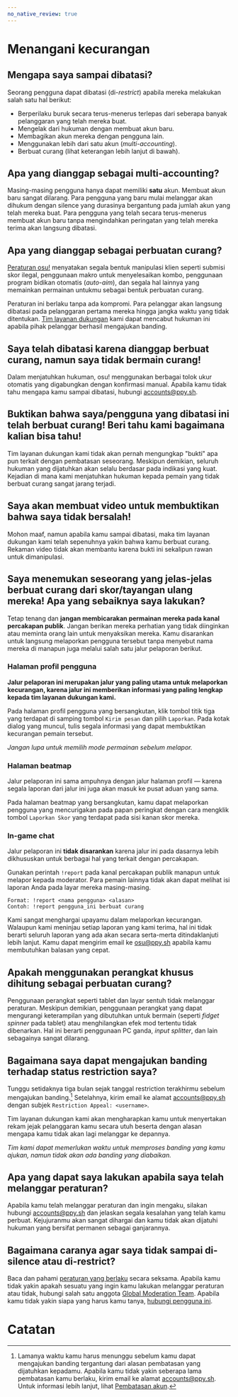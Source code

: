 ```yaml
---
no_native_review: true
---
```


# Menangani kecurangan

## Mengapa saya sampai dibatasi?

Seorang pengguna dapat dibatasi (di-*restrict*) apabila mereka melakukan salah satu hal berikut:

- Berperilaku buruk secara terus-menerus terlepas dari seberapa banyak pelanggaran yang telah mereka buat.
- Mengelak dari hukuman dengan membuat akun baru.
- Membagikan akun mereka dengan pengguna lain.
- Menggunakan lebih dari satu akun (*multi-accounting*).
- Berbuat curang (lihat keterangan lebih lanjut di bawah).

## Apa yang dianggap sebagai multi-accounting?

Masing-masing pengguna hanya dapat memiliki **satu** akun. Membuat akun baru sangat dilarang. Para pengguna yang baru mulai melanggar akan dihukum dengan silence yang durasinya bergantung pada jumlah akun yang telah mereka buat. Para pengguna yang telah secara terus-menerus membuat akun baru tanpa mengindahkan peringatan yang telah mereka terima akan langsung dibatasi.

## Apa yang dianggap sebagai perbuatan curang?

[Peraturan osu!](/wiki/Rules) menyatakan segala bentuk manipulasi klien seperti submisi skor ilegal, penggunaan makro untuk menyelesaikan kombo, penggunaan program bidikan otomatis (*auto-aim*), dan segala hal lainnya yang memainkan permainan untukmu sebagai bentuk perbuatan curang.

Peraturan ini berlaku tanpa ada kompromi. Para pelanggar akan langsung dibatasi pada pelanggaran pertama mereka hingga jangka waktu yang tidak ditentukan. [Tim layanan dukungan](/wiki/People/Account_support_team) kami dapat mencabut hukuman ini apabila pihak pelanggar berhasil mengajukan banding.

## Saya telah dibatasi karena dianggap berbuat curang, namun saya tidak bermain curang!

Dalam menjatuhkan hukuman, osu! menggunakan berbagai tolok ukur otomatis yang digabungkan dengan konfirmasi manual. Apabila kamu tidak tahu mengapa kamu sampai dibatasi, hubungi [accounts@ppy.sh](mailto:accounts@ppy.sh).

## Buktikan bahwa saya/pengguna yang dibatasi ini telah berbuat curang! Beri tahu kami bagaimana kalian bisa tahu!

Tim layanan dukungan kami tidak akan pernah mengungkap "bukti" apa pun terkait dengan pembatasan seseorang. Meskipun demikian, seluruh hukuman yang dijatuhkan akan selalu berdasar pada indikasi yang kuat. Kejadian di mana kami menjatuhkan hukuman kepada pemain yang tidak berbuat curang sangat jarang terjadi.

## Saya akan membuat video untuk membuktikan bahwa saya tidak bersalah!

Mohon maaf, namun apabila kamu sampai dibatasi, maka tim layanan dukungan kami telah sepenuhnya yakin bahwa kamu berbuat curang. Rekaman video tidak akan membantu karena bukti ini sekalipun rawan untuk dimanipulasi.

## Saya menemukan seseorang yang jelas-jelas berbuat curang dari skor/tayangan ulang mereka! Apa yang sebaiknya saya lakukan?

Tetap tenang dan **jangan membicarakan permainan mereka pada kanal percakapan publik**. Jangan berikan mereka perhatian yang tidak diinginkan atau meminta orang lain untuk menyaksikan mereka.
Kamu disarankan untuk langsung melaporkan pengguna tersebut tanpa menyebut nama mereka di manapun juga melalui salah satu jalur pelaporan berikut.

### Halaman profil pengguna

**Jalur pelaporan ini merupakan jalur yang paling utama untuk melaporkan kecurangan, karena jalur ini memberikan informasi yang paling lengkap kepada tim layanan dukungan kami.**

Pada halaman profil pengguna yang bersangkutan, klik tombol titik tiga yang terdapat di samping tombol `Kirim pesan` dan pilih `Laporkan`. Pada kotak dialog yang muncul, tulis segala informasi yang dapat membuktikan kecurangan pemain tersebut.

*Jangan lupa untuk memilih mode permainan sebelum melapor.*

### Halaman beatmap

Jalur pelaporan ini sama ampuhnya dengan jalur halaman profil — karena segala laporan dari jalur ini juga akan masuk ke pusat aduan yang sama.

Pada halaman beatmap yang bersangkutan, kamu dapat melaporkan pengguna yang mencurigakan pada papan peringkat dengan cara mengklik tombol `Laporkan Skor` yang terdapat pada sisi kanan skor mereka.

### In-game chat

Jalur pelaporan ini **tidak disarankan** karena jalur ini pada dasarnya lebih dikhususkan untuk berbagai hal yang terkait dengan percakapan.

Gunakan perintah `!report` pada kanal percakapan publik manapun untuk melapor kepada moderator. Para pemain lainnya tidak akan dapat melihat isi laporan Anda pada layar mereka masing-masing.

```
Format: !report <nama pengguna> <alasan>
Contoh: !report pengguna_ini berbuat curang
```

Kami sangat menghargai upayamu dalam melaporkan kecurangan. Walaupun kami meninjau setiap laporan yang kami terima, hal ini tidak berarti seluruh laporan yang ada akan secara serta-merta ditindaklanjuti lebih lanjut. Kamu dapat mengirim email ke [osu@ppy.sh](mailto:osu@ppy.sh) apabila kamu membutuhkan balasan yang cepat.

## Apakah menggunakan perangkat khusus dihitung sebagai perbuatan curang?

Penggunaan perangkat seperti tablet dan layar sentuh tidak melanggar peraturan. Meskipun demikian, penggunaan perangkat yang dapat mengurangi keterampilan yang dibutuhkan untuk bermain (seperti *fidget spinner* pada tablet) atau menghilangkan efek mod tertentu tidak dibenarkan. Hal ini berarti penggunaan PC ganda, *input splitter*, dan lain sebagainya sangat dilarang.

## Bagaimana saya dapat mengajukan banding terhadap status restriction saya?

Tunggu setidaknya tiga bulan sejak tanggal restriction terakhirmu sebelum mengajukan banding.[^restriction-length] Setelahnya, kirim email ke alamat [accounts@ppy.sh](mailto:accounts@ppy.sh) dengan subjek `Restriction Appeal: <username>`.

Tim layanan dukungan kami akan mengharapkan kamu untuk menyertakan rekam jejak pelanggaran kamu secara utuh beserta dengan alasan mengapa kamu tidak akan lagi melanggar ke depannya.

*Tim kami dapat memerlukan waktu untuk memproses banding yang kamu ajukan, namun tidak akan ada banding yang diabaikan.*

## Apa yang dapat saya lakukan apabila saya telah melanggar peraturan?

Apabila kamu telah melanggar peraturan dan ingin mengaku, silakan hubungi [accounts@ppy.sh](mailto:accounts@ppy.sh) dan jelaskan segala kesalahan yang telah kamu perbuat. Kejujuranmu akan sangat dihargai dan kamu tidak akan dijatuhi hukuman yang bersifat permanen sebagai ganjarannya.

## Bagaimana caranya agar saya tidak sampai di-silence atau di-restrict?

Baca dan pahami [peraturan yang berlaku](/wiki/Rules) secara seksama. Apabila kamu tidak yakin apakah sesuatu yang ingin kamu lakukan melanggar peraturan atau tidak, hubungi salah satu anggota [Global Moderation Team](/wiki/People/Global_Moderation_Team). Apabila kamu tidak yakin siapa yang harus kamu tanya, [hubungi pengguna ini](https://osu.ppy.sh/users/5999631).

# Catatan

[^restriction-length]: Lamanya waktu kamu harus menunggu sebelum kamu dapat mengajukan banding tergantung dari alasan pembatasan yang dijatuhkan kepadamu. Apabila kamu tidak yakin seberapa lama pembatasan kamu berlaku, kirim email ke alamat [accounts@ppy.sh](mailto:accounts@ppy.sh). Untuk informasi lebih lanjut, lihat [Pembatasan akun](/wiki/Help_centre/Account_restrictions). 
